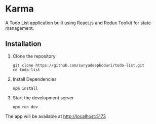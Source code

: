 # Karma

A Todo List application built using React.js and Redux Toolkit for state management.

## Installation
1. Clone the repository
   ```
   git clone https://github.com/suryadeepkoduri/todo-list.git
   cd todo-list
   ```
2. Install Dependencies
   ```
   npm install
   ```
3. Start the development server
   ```
   npm run dev
   ```
The app will be available at [http://localhost:5173](http://localhost:5173)
